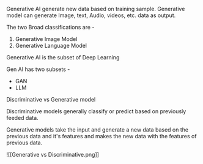 Generative AI generate new data based on training sample. Generative model can generate Image, text, Audio, videos, etc. data as output.

The two Broad classifications are - 
1) Generative Image Model
2) Generative Language Model

Generative AI is the subset of Deep Learning

Gen AI has two subsets -
- GAN
- LLM  

Discriminative vs Generative model

Discriminative models generally classify or predict based on previously feeded data.

Generative models take the input and generate a new data based on the previous data and it's features and makes the new data with the features of previous data.

![[Generative vs Discriminative.png]]
